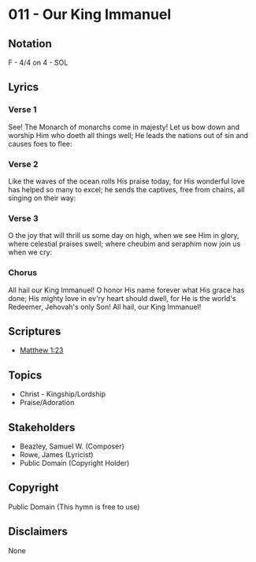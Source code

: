 # 011 - Our King Immanuel

## Notation

F - 4/4 on 4 - SOL

## Lyrics

### Verse 1

See! The Monarch of monarchs come in majesty! Let us bow down and worship Him who doeth all things well; He leads the nations out of sin and causes foes to flee:

### Verse 2

Like the waves of the ocean rolls His praise today, for His wonderful love has helped so many to excel; he sends the captives, free from chains, all singing on their way:

### Verse 3

O the joy that will thrill us some day on high, when we see Him in glory, where celestial praises swell; where cheubim and seraphim now join us when we cry:

### Chorus

All hail our King Immanuel! O honor His name forever what His grace has done; His mighty love in ev'ry heart should dwell, for He is the world's Redeemer, Jehovah's only Son! All hail, our King Immanuel!


## Scriptures

- [Matthew 1:23](https://www.biblegateway.com/passage/?search=Matthew%201%3A23)

## Topics

- Christ - Kingship/Lordship
- Praise/Adoration

## Stakeholders

- Beazley, Samuel W. (Composer)
- Rowe, James (Lyricist)
- Public Domain (Copyright Holder)

## Copyright

Public Domain
(This hymn is free to use)

## Disclaimers

None

